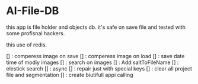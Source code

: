 # AI-File-DB
this app is file holder and objects db.
it's safe on save file and tested with some profisnal hackers.


this use of redis.

[] : comperess image on save
[] : comperess image on load
[] : save date time of modiy images
[] : search on images
[] : Add saltToFileName
[] : elestick search
[] : async
[] : repair just with special keys
[] : clear all project file and segmentation
[] : create biutifull appi calling 